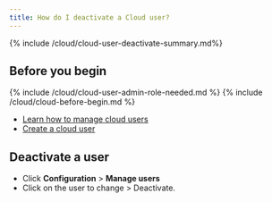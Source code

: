 ```yaml
---
title: How do I deactivate a Cloud user?
---
```


{% include /cloud/cloud-user-deactivate-summary.md%}

## Before you begin

{% include /cloud/cloud-user-admin-role-needed.md %}
{% include /cloud/cloud-before-begin.md %}
* [Learn how to manage cloud users](/cloud/configuration/cloud-users-manage)
* [Create a cloud user](/cloud/configuration/cloud-users-create)

## Deactivate a user

* Click **Configuration** > **Manage users**
* Click <span class="actionmenubutton"></span> on the user to change > Deactivate.
